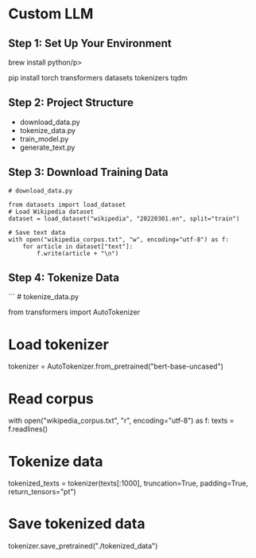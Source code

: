<h1>Custom LLM</h1>

<h2>Step 1: Set Up Your Environment</h2>
<p>brew install python/p>
<p>pip install torch transformers datasets tokenizers tqdm</p>

<h2>Step 2: Project Structure</h2>
<ul>
    <li>download_data.py</li>
    <li>tokenize_data.py</li>
    <li>train_model.py</li>
    <li>generate_text.py</li>
</ul>

<h2>Step 3: Download Training Data </h2>

```
# download_data.py

from datasets import load_dataset
# Load Wikipedia dataset
dataset = load_dataset("wikipedia", "20220301.en", split="train")

# Save text data
with open("wikipedia_corpus.txt", "w", encoding="utf-8") as f:
    for article in dataset["text"]:
        f.write(article + "\n")
```

<h2>Step 4: Tokenize Data</h2>
```
# tokenize_data.py

from transformers import AutoTokenizer

# Load tokenizer
tokenizer = AutoTokenizer.from_pretrained("bert-base-uncased")

# Read corpus
with open("wikipedia_corpus.txt", "r", encoding="utf-8") as f:
    texts = f.readlines()

# Tokenize data
tokenized_texts = tokenizer(texts[:1000], truncation=True, padding=True, return_tensors="pt")

# Save tokenized data
tokenizer.save_pretrained("./tokenized_data")
```
